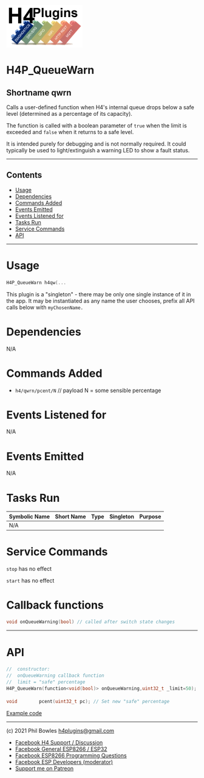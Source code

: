 ![H4P Flyer](/assets/DiagLogo.jpg)

# H4P_QueueWarn

## Shortname qwrn

Calls a user-defined function when H4's internal queue drops below a safe level (determined as a percentage of its capacity).

The function is called with a boolean parameter of `true` when the limit is exceeded and `false` when it returns to a safe level.

It is intended purely for debugging and is not normally required. It could typically be used to light/extinguish a warning LED to show a fault status.

---

## Contents

* [Usage](#usage)
* [Dependencies](#dependencies)
* [Commands Added](#commands-added)
* [Events Emitted](#s-emitted)
* [Events Listened for](#s-listened-for)
* [Tasks Run](#tasks-run)
* [Service Commands](#service-commands)
* [API](#api)

---

# Usage

```cpp
H4P_QueueWarn h4qw(...
```

This plugin is a "singleton" - there may be only one single instance of it in the app. 
It may be instantiated as any name the user chooses, prefix all API calls below with `myChosenName.`

# Dependencies

N/A

# Commands Added

* `h4/qwrn/pcent/N` // payload N = some sensible percentage

# Events Listened for

N/A

# Events Emitted

N/A

# Tasks Run

| Symbolic Name | Short Name | Type | Singleton | Purpose |
| :----------   | :--- | :--- | :-------: | :---    |
|N/A| | |||

# Service Commands

`stop` has no effect

`start` has no effect

# Callback functions

```cpp
void onQueueWarning(bool) // called after switch state changes
```

---

# API

```cpp
//  constructor:
//  onQueueWarning callback function
//  limit = "safe" percentage
H4P_QueueWarn(function<void(bool)> onQueueWarning,uint32_t _limit=50);

void        pcent(uint32_t pc); // Set new "safe" percentage
```

[Example code](../examples/DIAGNOSTICS/H4P_QueueWarn/H4P_QueueWarn.ino)

---

(c) 2021 Phil Bowles h4plugins@gmail.com

* [Facebook H4  Support / Discussion](https://www.facebook.com/groups/444344099599131/)
* [Facebook General ESP8266 / ESP32](https://www.facebook.com/groups/2125820374390340/)
* [Facebook ESP8266 Programming Questions](https://www.facebook.com/groups/esp8266questions/)
* [Facebook ESP Developers (moderator)](https://www.facebook.com/groups/ESP8266/)
* [Support me on Patreon](https://patreon.com/esparto)
